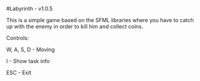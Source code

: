 #Labyrinth - v1.0.5

This is a simple game based on the SFML libraries where you have to catch up with the enemy in order to kill him and collect coins.

Controls:

W, A, S, D - Moving

I - Show task info

ESC - Exit
